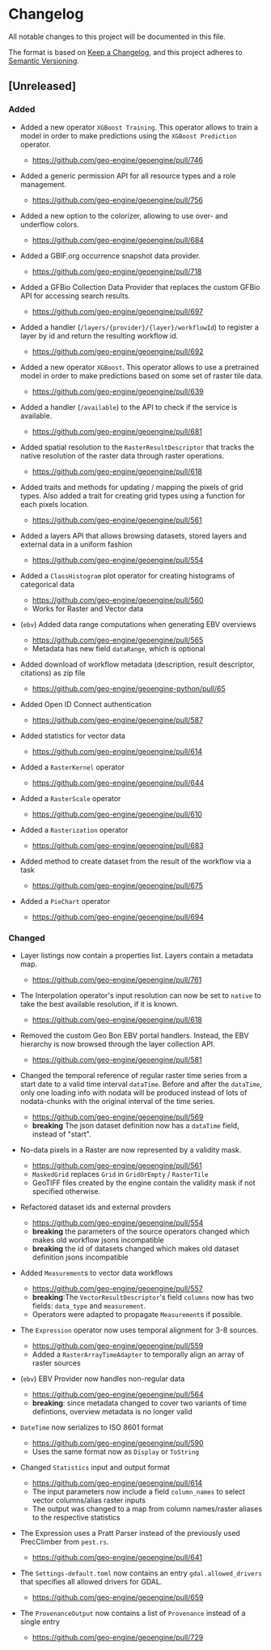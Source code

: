 # Changelog

All notable changes to this project will be documented in this file.

The format is based on [Keep a Changelog](https://keepachangelog.com/en/1.0.0/),
and this project adheres to [Semantic Versioning](https://semver.org/spec/v2.0.0.html).

## [Unreleased]

### Added

- Added a new operator `XGBoost Training`. This operator allows to train a model in order to make predictions using the `XGBoost Prediction` operator.
  
  - https://github.com/geo-engine/geoengine/pull/746

- Added a generic permission API for all resource types and a role management.

  - https://github.com/geo-engine/geoengine/pull/756

- Added a new option to the colorizer, allowing to use over- and underflow colors.

  - https://github.com/geo-engine/geoengine/pull/684

- Added a GBIF.org occurrence snapshot data provider.

  - https://github.com/geo-engine/geoengine/pull/718

- Added a GFBio Collection Data Provider that replaces the custom GFBio API for accessing search results.

  - https://github.com/geo-engine/geoengine/pull/697

- Added a handler (`/layers/{provider}/{layer}/workflowId`) to register a layer by id and return the resulting workflow id.

  - https://github.com/geo-engine/geoengine/pull/692

- Added a new operator `XGBoost`. This operator allows to use a pretrained model in order to make predictions based on some set of raster tile data.

  - https://github.com/geo-engine/geoengine/pull/639

- Added a handler (`/available`) to the API to check if the service is available.

  - https://github.com/geo-engine/geoengine/pull/681

- Added spatial resolution to the `RasterResultDescriptor` that tracks the native resolution of the raster data through raster operations.

  - https://github.com/geo-engine/geoengine/pull/618

- Added traits and methods for updating / mapping the pixels of grid types. Also added a trait for creating grid types using a function for each pixels location.

  - https://github.com/geo-engine/geoengine/pull/561

- Added a layers API that allows browsing datasets, stored layers and external data in a uniform fashion

  - https://github.com/geo-engine/geoengine/pull/554

- Added a `ClassHistogram` plot operator for creating histograms of categorical data

  - https://github.com/geo-engine/geoengine/pull/560
  - Works for Raster and Vector data

- (`ebv`) Added data range computations when generating EBV overviews

  - https://github.com/geo-engine/geoengine/pull/565
  - Metadata has new field `dataRange`, which is optional

- Added download of workflow metadata (description, result descriptor, citations) as zip file

  - https://github.com/geo-engine/geoengine-python/pull/65

- Added Open ID Connect authentication

  - https://github.com/geo-engine/geoengine/pull/587

- Added statistics for vector data

  - https://github.com/geo-engine/geoengine/pull/614

- Added a `RasterKernel` operator

  - https://github.com/geo-engine/geoengine/pull/644

- Added a `RasterScale` operator

  - https://github.com/geo-engine/geoengine/pull/610

- Added a `Rasterization` operator

  - https://github.com/geo-engine/geoengine/pull/683

- Added method to create dataset from the result of the workflow via a task

  - https://github.com/geo-engine/geoengine/pull/675

- Added a `PieChart` operator

  - https://github.com/geo-engine/geoengine/pull/694

### Changed

- Layer listings now contain a properties list. Layers contain a metadata map.

  - https://github.com/geo-engine/geoengine/pull/761

- The Interpolation operator's input resolution can now be set to `native` to take the best available resolution, if it is known.

  - https://github.com/geo-engine/geoengine/pull/618

- Removed the custom Geo Bon EBV portal handlers. Instead, the EBV hierarchy is now browsed through the layer collection API.

  - https://github.com/geo-engine/geoengine/pull/581

- Changed the temporal reference of regular raster time series from a start date to a valid time interval `dataTime`. Before and after the `dataTime`, only one loading info with nodata will be produced instead of lots of nodata-chunks with the original interval of the time series.

  - https://github.com/geo-engine/geoengine/pull/569
  - **breaking** The json dataset definition now has a `dataTime` field, instead of "start".

- No-data pixels in a Raster are now represented by a validity mask.

  - https://github.com/geo-engine/geoengine/pull/561
  - `MaskedGrid` replaces `Grid` in `GridOrEmpty` / `RasterTile`
  - GeoTIFF files created by the engine contain the validity mask if not specified otherwise.

- Refactored dataset ids and external provders

  - https://github.com/geo-engine/geoengine/pull/554
  - **breaking** the parameters of the source operators changed which makes old workflow jsons incompatible
  - **breaking** the id of datasets changed which makes old dataset definition jsons incompatible

- Added `Measurement`s to vector data workflows

  - https://github.com/geo-engine/geoengine/pull/557
  - **breaking**:The `VectorResultDescriptor`'s field `columns` now has two fields: `data_type` and `measurement`.
  - Operators were adapted to propagate `Measurement`s if possible.

- The `Expression` operator now uses temporal alignment for 3-8 sources.

  - https://github.com/geo-engine/geoengine/pull/559
  - Added a `RasterArrayTimeAdapter` to temporally align an array of raster sources

- (`ebv`) EBV Provider now handles non-regular data

  - https://github.com/geo-engine/geoengine/pull/564
  - **breaking**: since metadata changed to cover two variants of time defintions, overview metadata is no longer valid

- `DateTime` now serializes to ISO 8601 format

  - https://github.com/geo-engine/geoengine/pull/590
  - Uses the same format now as `Display` or `ToString`

- Changed `Statistics` input and output format

  - https://github.com/geo-engine/geoengine/pull/614
  - The input parameters now include a field `column_names` to select vector columns/alias raster inputs
  - The output was changed to a map from column names/raster aliases to the respective statistics

- The Expression uses a Pratt Parser instead of the previously used PrecClimber from `pest.rs`.

  - https://github.com/geo-engine/geoengine/pull/641

- The `Settings-default.toml` now contains an entry `gdal.allowed_drivers` that specifies all allowed drivers for GDAL.

  - https://github.com/geo-engine/geoengine/pull/659

- The `ProvenanceOutput` now contains a list of `Provenance` instead of a single entry

  - https://github.com/geo-engine/geoengine/pull/729
